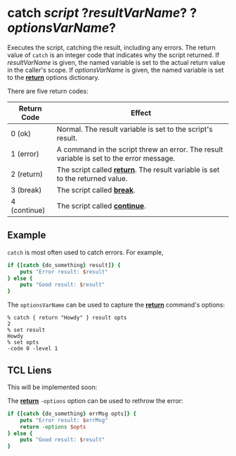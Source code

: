 # catch *script* ?*resultVarName*? ?*optionsVarName*?

Executes the script, catching the result, including any errors.  The return value of `catch`
is an integer code that indicates why the script returned.  If *resultVarName* is given, the
named variable is set to the actual return value in the caller's scope.  If *optionsVarName* is
given, the named variable is set to the [**return**](./return.md) options dictionary.

There are five return codes:

| Return Code  | Effect |
| ------------ | ------ |
| 0 (ok)       | Normal. The result variable is set to the script's result. |
| 1 (error)    | A command in the script threw an error. The result variable is set to the error message. |
| 2 (return)   | The script called [**return**](./return.md). The result variable is set to the returned value. |
| 3 (break)    | The script called [**break**](./break.md). |
| 4 (continue) | The script called [**continue**](./continue.md). |

## Example

`catch` is most often used to catch errors.  For example,

```tcl
if {[catch {do_something} result]} {
    puts "Error result: $result"
} else {
    puts "Good result: $result"
}
```

The `optionsVarName` can be used to capture the [**return**](./return.md) command's options:

```
% catch { return "Howdy" } result opts
2
% set result
Howdy
% set opts
-code 0 -level 1
```

## TCL Liens

This will be implemented soon:

The [**return**](./return.md) `-options` option can be used to rethrow the error:

```tcl
if {[catch {do_something} errMsg opts]} {
    puts "Error result: $errMsg"
    return -options $opts
} else {
    puts "Good result: $result"
}
```

